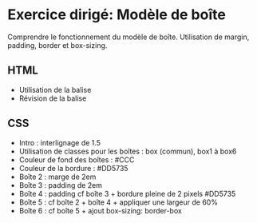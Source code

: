 # Exercice dirigé: Modèle de boîte

Comprendre le fonctionnement du modèle de boîte. Utilisation de margin, padding, border et box-sizing.

## HTML
- Utilisation de la balise <div>
- Révision de la balise <sup>

## CSS
- Intro : interlignage de 1.5
- Utilisation de classes pour les boîtes : box (commun), box1 à box6
- Couleur de fond des boîtes : #CCC
- Couleur de la bordure : #DD5735
- Boîte 2 : marge de 2em
- Boîte 3 : padding de 2em
- Boîte 4 : padding cf boîte 3 + bordure pleine de 2 pixels #DD5735
- Boîte 5 : cf boîte 2 + boîte 4 + appliquer une largeur de 60%
- Boîte 6 : cf boîte 5 + ajout box-sizing: border-box
